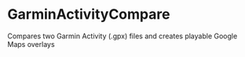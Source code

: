 GarminActivityCompare
=====================

Compares two Garmin Activity (.gpx) files and creates playable Google Maps overlays
